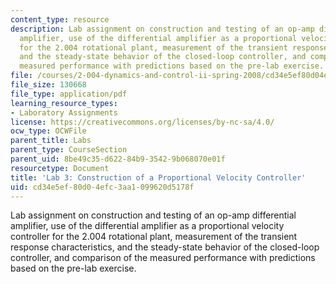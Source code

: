 ```yaml
---
content_type: resource
description: Lab assignment on construction and testing of an op-amp differential
  amplifier, use of the differential amplifier as a proportional velocity controller
  for the 2.004 rotational plant, measurement of the transient response characteristics,
  and the steady-state behavior of the closed-loop controller, and comparison of the
  measured performance with predictions based on the pre-lab exercise.
file: /courses/2-004-dynamics-and-control-ii-spring-2008/cd34e5ef80d04efc3aa1099620d5178f_lab3.pdf
file_size: 130668
file_type: application/pdf
learning_resource_types:
- Laboratory Assignments
license: https://creativecommons.org/licenses/by-nc-sa/4.0/
ocw_type: OCWFile
parent_title: Labs
parent_type: CourseSection
parent_uid: 8be49c35-d622-84b9-3542-9b068070e01f
resourcetype: Document
title: 'Lab 3: Construction of a Proportional Velocity Controller'
uid: cd34e5ef-80d0-4efc-3aa1-099620d5178f
---
```

Lab assignment on construction and testing of an op-amp differential amplifier, use of the differential amplifier as a proportional velocity controller for the 2.004 rotational plant, measurement of the transient response characteristics, and the steady-state behavior of the closed-loop controller, and comparison of the measured performance with predictions based on the pre-lab exercise.